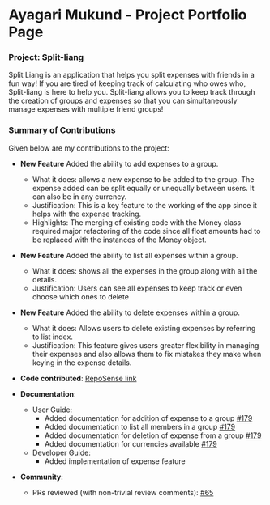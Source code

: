 # Ayagari Mukund - Project Portfolio Page

### Project: Split-liang

Split Liang is an application that helps you split expenses with friends in a fun way! If you are tired of keeping track 
of calculating who owes who, Split-liang is here to help you. Split-liang allows you to keep track through the creation 
of groups and expenses so that you can simultaneously manage expenses with multiple friend groups!


### Summary of Contributions

Given below are my contributions to the project:

- **New Feature** Added the ability to add expenses to a group.
    - What it does: allows a new expense to be added to the group. The expense added can be split equally or unequally 
    between users. It can also be in any currency. 
    - Justification: This is a key feature to the working of the app since it helps with the expense tracking.
    - Highlights: The merging of existing code with the Money class required major refactoring of the code since all 
  float amounts had to be replaced with the instances of the Money object. 

- **New Feature** Added the ability to list all expenses within a group.
    - What it does: shows all the expenses in the group along with all the details.
    - Justification: Users can see all expenses to keep track or even choose which ones to delete

- **New Feature** Added the ability to delete expenses within a group.
    - What it does: Allows users to delete existing expenses by referring to list index.
    - Justification: This feature gives users greater flexibility in managing their expenses and also allows them to 
  fix mistakes they make when keying in the expense details.


- **Code contributed**: [RepoSense link](https://nus-cs2113-ay2324s2.github.io/tp-dashboard/?search=t15&sort=groupTitle&sortWithin=title&timeframe=commit&mergegroup=&groupSelect=groupByRepos&breakdown=true&checkedFileTypes=docs~functional-code~test-code~other&since=2024-02-23&tabOpen=true&tabType=authorship&tabAuthor=mukund1403&tabRepo=AY2324S2-CS2113-T15-3%2Ftp%5Bmaster%5D&authorshipIsMergeGroup=false&authorshipFileTypes=docs~functional-code~test-code~other&authorshipIsBinaryFileTypeChecked=false&authorshipIsIgnoredFilesChecked=false)


- **Documentation**:
    - User Guide:
        - Added documentation for addition of expense to a group [\#179](https://github.com/AY2324S2-CS2113-T15-3/tp/pull/179/commits)
        - Added documentation to list all members in a group [\#179](https://github.com/AY2324S2-CS2113-T15-3/tp/pull/179/commits)
        - Added documentation for deletion of expense from a group [\#179](https://github.com/AY2324S2-CS2113-T15-3/tp/pull/179/commits)
        - Added documentation for currencies available [\#179](https://github.com/AY2324S2-CS2113-T15-3/tp/pull/179/commits)
    - Developer Guide:
        - Added implementation of expense feature

- **Community**:
    - PRs reviewed (with non-trivial review comments): [\#65](https://github.com/AY2324S2-CS2113-T15-3/tp/pull/65)
